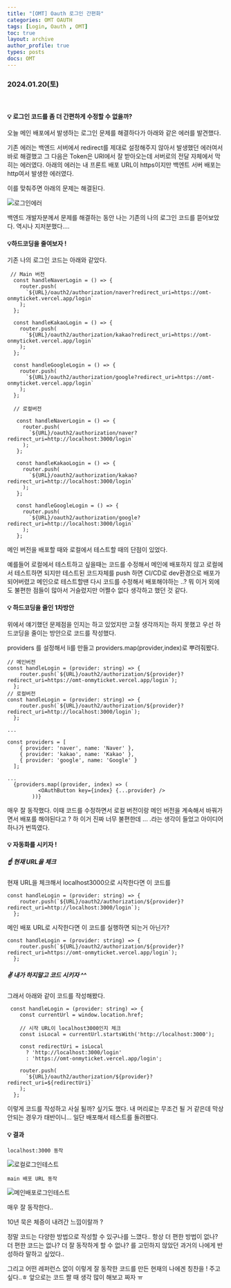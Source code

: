 ```yaml
---
title: "[OMT] Oauth 로그인 간편화"
categories: OMT OAUTH
tags: [Login, Oauth , OMT]
toc: true
layout: archive
author_profile: true
types: posts
docs: OMT
---
```


###  2024.01.20(토)

<br/>

#### 💡 로그인 코드를 좀 더 간편하게 수정할 수 없을까? 

오늘 메인 배포에서 발생하는 로그인 문제를 해결하다가 아래와 같은 에러를 발견했다. 

기존 에러는 백엔드 서버에서 redirect를 제대로 설정해주지 않아서 발생했던 에러여서 바로 해결했고 그 다음은 Token은 URI에서 잘 받아오는데 서버로의 전달 자체에서 막히는 에러였다. 아래의 에러는 내 프론트 배포 URL이 https이지만 백엔트 서버 배포는 http여서 발생한 에러였다. 

이를 맞춰주면 아래의 문제는 해결된다. 



<img  alt="로그인에러" src="https://github.com/Hoonikim/Hoonikim.github.io/assets/104547038/52a965cd-9342-46a7-bb65-f6f8186ae02b">

백엔드 개발자분께서 문제를 해결하는 동안 나는 기존의 나의 로그인 코드를 뜯어보았다. 역시나 지저분했다.... 



#### 💡하드코딩을 줄여보자 !

기존 나의 로그인 코드는 아래와 같았다. 

```tsx
 // Main 버전
  const handleNaverLogin = () => {
    router.push(
      `${URL}/oauth2/authorization/naver?redirect_uri=https://omt-onmyticket.vercel.app/login`
    );
  };

  const handleKakaoLogin = () => {
    router.push(
      `${URL}/oauth2/authorization/kakao?redirect_uri=https://omt-onmyticket.vercel.app/login`
    );
  };

  const handleGoogleLogin = () => {
    router.push(
      `${URL}/oauth2/authorization/google?redirect_uri=https://omt-onmyticket.vercel.app/login`
    );
  };

  // 로컬버전

   const handleNaverLogin = () => {
     router.push(
       `${URL}/oauth2/authorization/naver?redirect_uri=http://localhost:3000/login`
     );
   };

   const handleKakaoLogin = () => {
     router.push(
       `${URL}/oauth2/authorization/kakao?redirect_uri=http://localhost:3000/login`
     );
   };

   const handleGoogleLogin = () => {
     router.push(
       `${URL}/oauth2/authorization/google?redirect_uri=http://localhost:3000/login`
     );
   };
```



메인 버전을 배포할 때와 로컬에서 테스트할 때의 단점이 있었다. 

예를들어 로컬에서 테스트하고 싶을때는 코드를 수정해서 메인에 배포하지 않고 로컬에서 테스트하면 되지만 테스트된 코드자체를 push 하면 CI/CD로  dev환경으로 배포가 되어버렸고 메인으로 테스트할땐 다시 코드를 수정해서 배포해야하는 ..? 뭐 이거 외에도 불편한 점들이 많아서 거슬렸지만 어쩔수 없다 생각하고 했던 것 같다. 



#### 💡 하드코딩을 줄인 1차방안 

위에서 얘기했던 문제점을 인지는 하고 있었지만 고칠 생각까지는 하지 못했고 우선 하드코딩을 줄이는 방안으로 코드를 작성했다. 

providers 를 설정해서 li를 만들고 providers.map(provider,index)로 뿌려줘봤다. 

```tsx
// 메인버전
const handleLogin = (provider: string) => {
    router.push(`${URL}/oauth2/authorization/${provider}?redirect_uri=https://omt-onmyticket.vercel.app/login`);
  };
// 로컬버전
const handleLogin = (provider: string) => {
    router.push(`${URL}/oauth2/authorization/${provider}?redirect_uri=http://localhost:3000/login`);
  };

...

const providers = [
    { provider: 'naver', name: 'Naver' },
    { provider: 'kakao', name: 'Kakao' },
    { provider: 'google', name: 'Google' }
  ];

...
  {providers.map((provider, index) => (
          <OAuthButton key={index} {...provider} />
        ))}
```

매우 잘 동작했다. 이때 코드를 수정하면서 로컬 버전이랑 메인 버전을 계속해서 바꿔가면서 배포를 해야된다고 ? 하 이거 진짜 너무 불편한데 ... .라는 생각이 들었고 아이디어 하나가 번뜩였다. 



#### 💡 자동화를 시키자 !

##### ☝️  현재 URL을 체크 

현재 URL을 체크해서 localhost3000으로 시작한다면 이 코드를 

```tsx
const handleLogin = (provider: string) => {
    router.push(`${URL}/oauth2/authorization/${provider}?redirect_uri=http://localhost:3000/login`);
  };
```

메인 배포 URL로 시작한다면 이 코드를 실행하면 되는거 아닌가? 

```tsx
const handleLogin = (provider: string) => {
    router.push(`${URL}/oauth2/authorization/${provider}?redirect_uri=https://omt-onmyticket.vercel.app/login`);
  };
```



##### ✌️ 내가 하지말고 코드 시키자 ^^ 

그래서 아래와 같이 코드를 작성해봤다. 

```tsx
 const handleLogin = (provider: string) => {
    const currentUrl = window.location.href;

    // 시작 URL이 localhost3000인지 체크
    const isLocal = currentUrl.startsWith('http://localhost:3000');

    const redirectUri = isLocal
      ? 'http://localhost:3000/login'
      : 'https://omt-onmyticket.vercel.app/login';

    router.push(
      `${URL}/oauth2/authorization/${provider}?redirect_uri=${redirectUri}`
    );
  };

```

이렇게 코드를 작성하고 사실 될까? 싶기도 했다. 내 머리로는 무조건 될 거 같은데 막상 안되는 경우가 태반이니... 일단 배포해서 테스트를 돌려봤다. 



#### 💡 결과 

`localhost:3000 동작`  

<img  alt="로컬로그인테스트" src="https://github.com/Hoonikim/Hoonikim.github.io/assets/104547038/2c48b0ad-d484-4e4d-8487-af5567f1d5bf">

`main 배포 URL 동작`

<img  alt="메인배포로그인테스트" src="https://github.com/Hoonikim/Hoonikim.github.io/assets/104547038/b68e70e9-5330-4e57-89a3-e5e989e19251">

매우 잘 동작한다.. 

10년 묵은 체증이 내려간 느낌이랄까 ? 

정말 코드는 다양한 방법으로 작성할 수 있구나를 느꼈다.. 항상 더 편한 방법이 없나? 더 편한 코드는 없나? 더 잘 동작하게 할 수 없나? 를 고민하지 않았던 과거의 나에게 반성하라 말하고 싶었다.. 

그리고 어떤 레퍼런스 없이 이렇게 잘 동작한 코드를 만든 현재의 나에겐 칭찬을 ! 주고싶다..ㅎ  앞으로는 코드 짤 때 생각 많이 해보고 짜자 ㅠ 